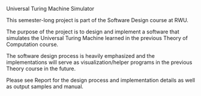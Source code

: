 Universal Turing Machine Simulator

This semester-long project is part of the Software Design course at RWU.

The purpose of the project is to design and implement a software that simulates the Universal Turing Machine learned in the previous Theory of Computation course.

The software design process is heavily emphasized and the implementations will serve as visualization/helper programs in the previous Theory course in the future.

Please see Report for the design process and implementation details as well as output samples and manual.